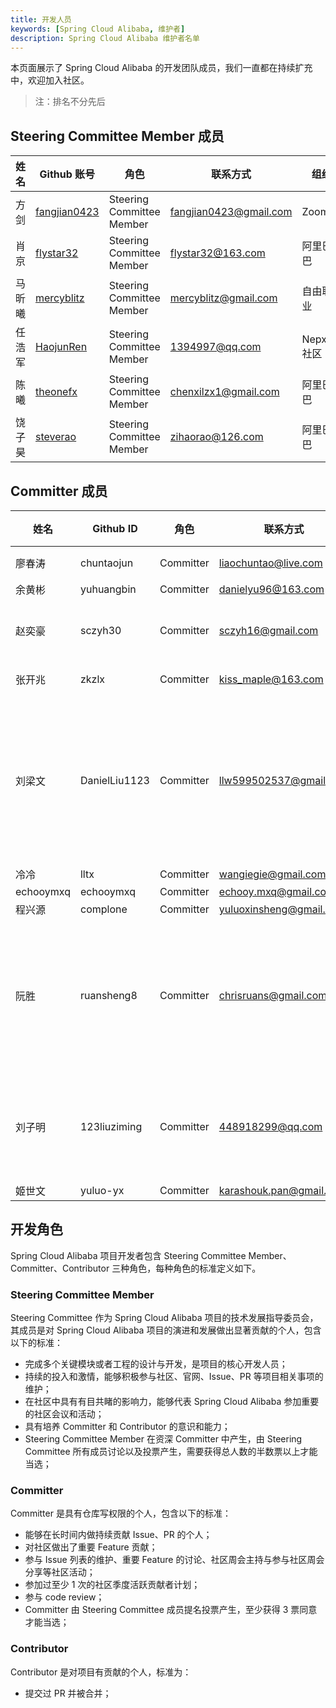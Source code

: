 ```yaml
---
title: 开发人员
keywords: [Spring Cloud Alibaba, 维护者]
description: Spring Cloud Alibaba 维护者名单
---
```


本页面展示了 Spring Cloud Alibaba 的开发团队成员，我们一直都在持续扩充中，欢迎加入社区。

> 注：排名不分先后

## Steering Committee Member 成员

| 姓名   | Github 账号                                     | 角色                      | 联系方式               | 组织         |
|--------|-------------------------------------------------|---------------------------|------------------------|--------------|
| 方剑   | [fangjian0423](https://github.com/fangjian0423) | Steering Committee Member | fangjian0423@gmail.com | Zoom         |
| 肖京   | [flystar32](https://github.com/flystar32)       | Steering Committee Member | flystar32@163.com      | 阿里巴巴     |
| 马昕曦 | [mercyblitz](https://github.com/mercyblitz)     | Steering Committee Member | mercyblitz@gmail.com   | 自由职业     |
| 任浩军 | [HaojunRen](https://github.com/HaojunRen)       | Steering Committee Member | 1394997@qq.com         | Nepxion 社区 |
| 陈曦   | [theonefx](https://github.com/theonefx)         | Steering Committee Member | chenxilzx1@gmail.com   | 阿里巴巴     |
| 饶子昊 | [steverao](https://github.com/steverao)         | Steering Committee Member | zihaorao@126.com       | 阿里巴巴     |

## Committer 成员

| 姓名      | Github ID     | 角色      | 联系方式                | 组织                   |
|-----------|---------------|-----------|-------------------------|------------------------|
| 廖春涛    | chuntaojun    | Committer | liaochuntao@live.com    | 腾讯                   |
| 余黄彬    | yuhuangbin    | Committer | danielyu96@163.com      | ~                      |
| 赵奕豪    | sczyh30       | Committer | sczyh16@gmail.com       | 阿里巴巴               |
| 张开兆    | zkzlx         | Committer | kiss_maple@163.com      | 得物                   |
| 刘梁文    | DanielLiu1123 | Committer | llw599502537@gmail.com  | 深圳市萌时科技有限公司 |
| 冷冷      | lltx          | Committer | wangiegie@gmail.com     | ~                      |
| echooymxq | echooymxq     | Committer | echooy.mxq@gmail.com    | ~                      |
| 程兴源    | complone      | Committer | yuluoxinsheng@gmail.com | ~                      |
| 阮胜      | ruansheng8    | Committer | chrisruans@gmail.com    | 智业软件股份有限公司   |
| 刘子明    | 123liuziming  | Committer | 448918299@qq.com        | 北京大学研究生         |
| 姬世文    | yuluo-yx      | Committer | karashouk.pan@gmail.com | ~                      |

## 开发角色

Spring Cloud Alibaba 项目开发者包含 Steering Committee Member、Committer、Contributor 三种角色，每种角色的标准定义如下。

### Steering Committee Member

Steering Committee 作为 Spring Cloud Alibaba 项目的技术发展指导委员会，其成员是对 Spring Cloud Alibaba 项目的演进和发展做出显著贡献的个人，包含以下的标准：

- 完成多个关键模块或者工程的设计与开发，是项目的核心开发人员；
- 持续的投入和激情，能够积极参与社区、官网、Issue、PR 等项目相关事项的维护；
- 在社区中具有有目共睹的影响力，能够代表 Spring Cloud Alibaba 参加重要的社区会议和活动；
- 具有培养 Committer 和 Contributor 的意识和能力；
- Steering Committee Member 在资深 Committer 中产生，由 Steering Committee 所有成员讨论以及投票产生，需要获得总人数的半数票以上才能当选；

### Committer

Committer 是具有仓库写权限的个人，包含以下的标准：

- 能够在长时间内做持续贡献 Issue、PR 的个人；
- 对社区做出了重要 Feature 贡献；
- 参与 Issue 列表的维护、重要 Feature 的讨论、社区周会主持与参与社区周会分享等社区活动；
- 参加过至少 1 次的社区季度活跃贡献者计划；
- 参与 code review；
- Committer 由 Steering Committee 成员提名投票产生，至少获得 3 票同意才能当选；

### Contributor

Contributor 是对项目有贡献的个人，标准为：

- 提交过 PR 并被合并；
